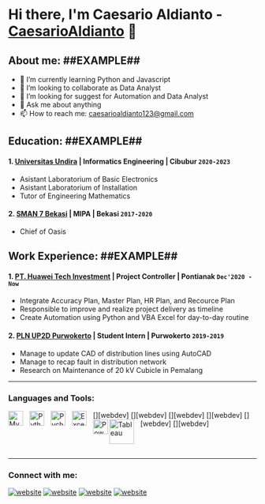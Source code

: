 # Hi there, I'm Caesario Aldianto - [CaesarioAldianto](http://www.youtube.com/channel/UCppTmEY8uqxvFbojyWi3BAQ) 👋
## About me: ##EXAMPLE##
- 🌱 I’m currently learning Python and Javascript
- 👯 I’m looking to collaborate as Data Analyst
- 🤔 I’m looking for suggest for Automation and Data Analyst
- 💬 Ask me about anything
- 📫 How to reach me: caesarioaldianto123@gmail.com

## Education: ##EXAMPLE##

#### 1. [Universitas Undira](https://www.ugm.ac.id) | Informatics Engineering | Cibubur `2020-2023`
   - Asistant Laboratorium of Basic Electronics
   - Asistant Laboratorium of Installation
   - Tutor of Engineering Mathematics
 #### 2. [SMAN 7 Bekasi](https://www.sman1kebumen.sch.id) | MIPA | Bekasi `2017-2020`
   - Chief of Oasis

## Work Experience:  ##EXAMPLE##
#### 1. [PT. Huawei Tech Investment](https://www.huawei.com) | Project Controller | Pontianak `Dec'2020 - Now`
   - Integrate Accuracy Plan, Master Plan, HR Plan, and Recource Plan
   - Responsible to improve and realize project delivery as timeline
   - Create Automation using Python and VBA Excel for day-to-day routine
#### 2. [PLN UP2D Purwokerto](https://portal.pln.co.id) | Student Intern | Purwokerto `2019-2019`
   - Manage to update CAD of distribution lines using AutoCAD
   - Manage to recap fault in distribution network
   - Research on Maintenance of 20 kV Cubicle in Pemalang
---

### Languages and Tools:

[<img align="left" alt="MySQL" width="30px" src="https://cdn.jsdelivr.net/gh/devicons/devicon/icons/mysql/mysql-original.svg" style="padding-right:10px;" />][webdev]
[<img align="left" alt="Python" width="30px" src="https://upload.wikimedia.org/wikipedia/commons/thumb/c/c3/Python-logo-notext.svg/110px-Python-logo-notext.svg.png?20100317150552" style="padding-right:10px;" />][webdev]
[<img align="left" alt="Pycharm" width="30px" src="https://upload.wikimedia.org/wikipedia/commons/thumb/1/1d/PyCharm_Icon.svg/220px-PyCharm_Icon.svg.png" style="padding-right:10px;" />][webdev]
[<img align="left" alt="Excel" width="30px" src="https://is2-ssl.mzstatic.com/image/thumb/Purple126/v4/a8/fd/5a/a8fd5a84-c6f1-355f-3b9f-6e86598efaa3/XCEL.png/1200x630bb.png" style="padding-right:10px;" />][webdev]
[<img align="left" alt="Power BI" width="30px" src="https://powerbi.microsoft.com/pictures/application-logos/svg/powerbi.svg" style="padding-right:0px;" />][webdev]
[<img align="left" alt="Tableau" width="50px" src="https://logos-world.net/wp-content/uploads/2021/10/Tableau-Symbol.png" style="padding-right:10px;" />][webdev]

<br />
<br />

---
### Connect with me:

[![website](./img/youtube-light.svg)](http://www.youtube.com/channel/UCppTmEY8uqxvFbojyWi3BAQ)
[![website](./img/youtube-dark.svg)](http://www.youtube.com/channel/UCppTmEY8uqxvFbojyWi3BAQ)
[![website](./img/instagram-light.svg)](https://instagram.com/caldiantt?igshid=ZGUzMzM3NWJiOQ==)
[![website](./img/instagram-dark.svg)](https://instagram.com/caldiantt?igshid=ZGUzMzM3NWJiOQ==)

